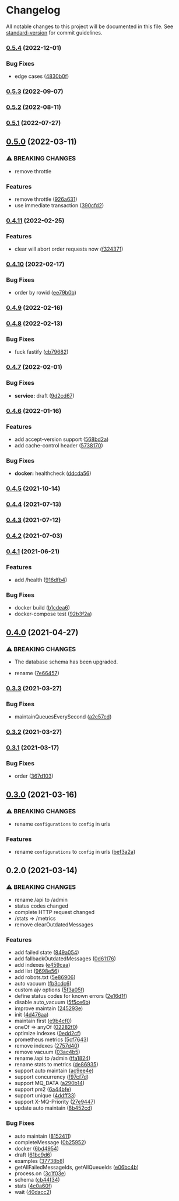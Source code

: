 # Changelog

All notable changes to this project will be documented in this file. See [standard-version](https://github.com/conventional-changelog/standard-version) for commit guidelines.

### [0.5.4](https://github.com/BlackGlory/mq/compare/v0.5.3...v0.5.4) (2022-12-01)


### Bug Fixes

* edge cases ([4830b0f](https://github.com/BlackGlory/mq/commit/4830b0f1e35f9b35a3f356c7d2fd3035d92b6e12))

### [0.5.3](https://github.com/BlackGlory/mq/compare/v0.5.2...v0.5.3) (2022-09-07)

### [0.5.2](https://github.com/BlackGlory/mq/compare/v0.5.1...v0.5.2) (2022-08-11)

### [0.5.1](https://github.com/BlackGlory/mq/compare/v0.5.0...v0.5.1) (2022-07-27)

## [0.5.0](https://github.com/BlackGlory/mq/compare/v0.4.11...v0.5.0) (2022-03-11)


### ⚠ BREAKING CHANGES

* remove throttle

### Features

* remove throttle ([926a631](https://github.com/BlackGlory/mq/commit/926a6311719d8b61b8228c3a6c2e666ff0c156bf))
* use immediate transaction ([390cfd2](https://github.com/BlackGlory/mq/commit/390cfd277b47b41d0a043382956539ba65c2194b))

### [0.4.11](https://github.com/BlackGlory/mq/compare/v0.4.10...v0.4.11) (2022-02-25)


### Features

* clear will abort order requests now ([f324371](https://github.com/BlackGlory/mq/commit/f32437143d64e870f4aabf413200579eb9a664bf))

### [0.4.10](https://github.com/BlackGlory/mq/compare/v0.4.9...v0.4.10) (2022-02-17)


### Bug Fixes

* order by rowid ([ee79b0b](https://github.com/BlackGlory/mq/commit/ee79b0b8a017e3f3e624c4d94bf5ee1168ee9fa2))

### [0.4.9](https://github.com/BlackGlory/mq/compare/v0.4.8...v0.4.9) (2022-02-16)

### [0.4.8](https://github.com/BlackGlory/mq/compare/v0.4.7...v0.4.8) (2022-02-13)


### Bug Fixes

* fuck fastify ([cb79682](https://github.com/BlackGlory/mq/commit/cb79682ce08c17f70cbc6802868faa9d8ea7717e))

### [0.4.7](https://github.com/BlackGlory/mq/compare/v0.4.6...v0.4.7) (2022-02-01)


### Bug Fixes

* **service:** draft ([9d2cd67](https://github.com/BlackGlory/mq/commit/9d2cd676e95a5fa5fc75a59a491c98b6c110c7a3))

### [0.4.6](https://github.com/BlackGlory/mq/compare/v0.4.5...v0.4.6) (2022-01-16)


### Features

* add accept-version support ([568bd2a](https://github.com/BlackGlory/mq/commit/568bd2ae7ece317c0d105110236b7d93c8b414f5))
* add cache-control header ([5738170](https://github.com/BlackGlory/mq/commit/5738170224d740e7a9725029bbce6fffa0932251))


### Bug Fixes

* **docker:** healthcheck ([ddcda56](https://github.com/BlackGlory/mq/commit/ddcda560e28518983c72a726d27886eb876450f7))

### [0.4.5](https://github.com/BlackGlory/mq/compare/v0.4.4...v0.4.5) (2021-10-14)

### [0.4.4](https://github.com/BlackGlory/mq/compare/v0.4.3...v0.4.4) (2021-07-13)

### [0.4.3](https://github.com/BlackGlory/mq/compare/v0.4.2...v0.4.3) (2021-07-12)

### [0.4.2](https://github.com/BlackGlory/mq/compare/v0.4.1...v0.4.2) (2021-07-03)

### [0.4.1](https://github.com/BlackGlory/mq/compare/v0.4.0...v0.4.1) (2021-06-21)


### Features

* add /health ([916dfb4](https://github.com/BlackGlory/mq/commit/916dfb441062e6dfedccb4cb8a0d8d4944fe85f2))


### Bug Fixes

* docker build ([b1cdea6](https://github.com/BlackGlory/mq/commit/b1cdea69fb6da13c88b5043b92be2957000e6233))
* docker-compose test ([92b3f2a](https://github.com/BlackGlory/mq/commit/92b3f2a16be29d4e1a870e9897a3c8351a4d41ef))

## [0.4.0](https://github.com/BlackGlory/mq/compare/v0.3.3...v0.4.0) (2021-04-27)


### ⚠ BREAKING CHANGES

* The database schema has been upgraded.

* rename ([7e66457](https://github.com/BlackGlory/mq/commit/7e66457922ac1c3deddcaaec9733776306565d4f))

### [0.3.3](https://github.com/BlackGlory/mq/compare/v0.3.2...v0.3.3) (2021-03-27)


### Bug Fixes

* maintainQueuesEverySecond ([a2c57cd](https://github.com/BlackGlory/mq/commit/a2c57cd5db1cf3a4feef6843c66199fc76fa2f03))

### [0.3.2](https://github.com/BlackGlory/mq/compare/v0.3.1...v0.3.2) (2021-03-27)

### [0.3.1](https://github.com/BlackGlory/mq/compare/v0.3.0...v0.3.1) (2021-03-17)


### Bug Fixes

* order ([367d103](https://github.com/BlackGlory/mq/commit/367d103a25c825e7bfc23a12b00270b7c9840751))

## [0.3.0](https://github.com/BlackGlory/mq/compare/v0.2.0...v0.3.0) (2021-03-16)


### ⚠ BREAKING CHANGES

* rename `configurations` to `config` in urls

### Features

* rename `configurations` to `config` in urls ([bef3a2a](https://github.com/BlackGlory/mq/commit/bef3a2a4f1eb595d469930af6ff26a4a7a9daf0d))

## 0.2.0 (2021-03-14)


### ⚠ BREAKING CHANGES

* rename /api to /admin
* status codes changed
* complete HTTP request changed
* /stats => /metrics
* remove clearOutdatedMessages

### Features

* add failed state ([849a054](https://github.com/BlackGlory/mq/commit/849a0548ed4df71926daecad2c0ab5baace932b6))
* add fallbackOutdatedMessages ([0d61176](https://github.com/BlackGlory/mq/commit/0d61176fb0ff971c09a2af311819e664fbc18f3b))
* add indexes ([e459caa](https://github.com/BlackGlory/mq/commit/e459caa6fa5108094a1f4c44a91b634fa72e3a8e))
* add list ([9698e56](https://github.com/BlackGlory/mq/commit/9698e5656e8bd92a02d02371079789286889dc65))
* add robots.txt ([5e86906](https://github.com/BlackGlory/mq/commit/5e869064906ad8519056977992931f7c7a547a00))
* auto vacuum ([fb3cdc6](https://github.com/BlackGlory/mq/commit/fb3cdc61ee5674ee084130a8df948553861d2ae2))
* custom ajv options ([5f3a05f](https://github.com/BlackGlory/mq/commit/5f3a05f9a662ab5843caefbc46cdf413a271bf94))
* define status codes for known errors ([2e16d1f](https://github.com/BlackGlory/mq/commit/2e16d1fdf73c30eb3200e27636ef4e02b5cb9858))
* disable auto_vacuum ([5f5ce6b](https://github.com/BlackGlory/mq/commit/5f5ce6b831319007b90880bdcf6e0637aba4a0ef))
* improve maintain ([245293e](https://github.com/BlackGlory/mq/commit/245293ed57d7096c4d128787a6949a86bc3f1835))
* init ([4d476aa](https://github.com/BlackGlory/mq/commit/4d476aa69e704d58f2dea7aa509d9bd684404df2))
* maintain first ([e9b4cf0](https://github.com/BlackGlory/mq/commit/e9b4cf04ad85ac82dda5c69e55ed15a390e95dac))
* oneOf => anyOf ([02282f0](https://github.com/BlackGlory/mq/commit/02282f0e6191a66eb90796239d863365789d6e90))
* optimize indexes ([0edd2cf](https://github.com/BlackGlory/mq/commit/0edd2cfd331c691dbc2e34d3a1709010765cc9a2))
* prometheus metrics ([5cf7643](https://github.com/BlackGlory/mq/commit/5cf76437ad34593740776d68e17f2a1ca349dc09))
* remove indexes ([2757d40](https://github.com/BlackGlory/mq/commit/2757d402ffcda49c61e43da62b1369dee8c26d05))
* remove vacuum ([03ac4b5](https://github.com/BlackGlory/mq/commit/03ac4b5a55d69f0652ca5bf6d043331c4f12bb0f))
* rename /api to /admin ([ffa1824](https://github.com/BlackGlory/mq/commit/ffa1824f80fd5012ba6f3e2ad3a2009e25e4ee7c))
* rename stats to metrics ([de86935](https://github.com/BlackGlory/mq/commit/de869353d5d57690a11351f5b43ac04f096ab6e7))
* support auto maintain ([ac9ee4e](https://github.com/BlackGlory/mq/commit/ac9ee4e5d59de75c9a08f1700b683cae21d1114e))
* support concurrency ([f97cf7d](https://github.com/BlackGlory/mq/commit/f97cf7d9edf7169dffdc6409b40b8b6a356dbfe9))
* support MQ_DATA ([a290b14](https://github.com/BlackGlory/mq/commit/a290b14522a237f61c9f10147c44018af3265c18))
* support pm2 ([6a44bfe](https://github.com/BlackGlory/mq/commit/6a44bfebd8472ac57521b8dcaced5bcc61ff040d))
* support unique ([4ddff33](https://github.com/BlackGlory/mq/commit/4ddff333d8c755ae57a299e98c32a9a1e6f233d6))
* support X-MQ-Priority ([27e9447](https://github.com/BlackGlory/mq/commit/27e9447e9bbcc47157720cc231d40a181fcac240))
* update auto maintain ([8b452cd](https://github.com/BlackGlory/mq/commit/8b452cdf26420c541fc661521ae69046841bd146))


### Bug Fixes

* auto maintain ([8152411](https://github.com/BlackGlory/mq/commit/815241152e47e572eb5f28f55bf19a79af441d91))
* completeMessage ([0b25952](https://github.com/BlackGlory/mq/commit/0b25952b9d3df7021e5ec37da3425b3ec1ae7a36))
* docker ([6bd4954](https://github.com/BlackGlory/mq/commit/6bd49544b115a335887d0b8bb82dd41c498b347c))
* draft ([61bc9d6](https://github.com/BlackGlory/mq/commit/61bc9d60b95d2b3b9eb0333381edb61cb863db5b))
* examples ([37738b8](https://github.com/BlackGlory/mq/commit/37738b8be593c18a6f7acbda59388ee69b86d120))
* getAllFailedMessageIds, getAllQueueIds ([e06bc4b](https://github.com/BlackGlory/mq/commit/e06bc4b71e9e08d11802fcaaa91415a478ffaea4))
* process.on ([3c1f03e](https://github.com/BlackGlory/mq/commit/3c1f03e1d132c0629837fae9dd3c33ab31eab155))
* schema ([cb44f34](https://github.com/BlackGlory/mq/commit/cb44f34f46524d1f70e28ec66d723a2d3a5651bc))
* stats ([4c0a60f](https://github.com/BlackGlory/mq/commit/4c0a60f855c61b36a030301991dc14fa1dec4318))
* wait ([40dacc2](https://github.com/BlackGlory/mq/commit/40dacc2ee566ca255516d88bbe8429adee570375))
